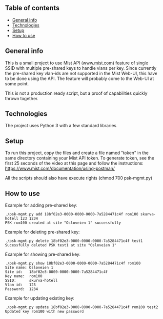 ## Table of contents
* [General info](#general-info)
* [Technologies](#technologies)
* [Setup](#setup)
* [How to use](#use)
## General info
This is a small project to use Mist API (www.mist.com) feature of
single SSID with multiple pre-shared keys to handle vlans per key.
Since currently the pre-shared key vlan-ids are not supported in
the Mist Web-UI, this have to be done using the API. The feature
will probably come to the Web-UI at some point.

This is not a production ready script, but a proof of capabilities quickly thrown together.

## Technologies
The project uses Python 3 with a few standard libraries.

## Setup
To run this project, copy the files and create a file named "token" in the same directory containing your Mist API token. To generate token, see the first 25 seconds of the video at this page and follow the instructions: https://www.mist.com/documentation/using-postman/

All the scripts should also have execute rights (chmod 700 psk-mgmt.py)

## How to use

Example for adding pre-shared key:

```
./psk-mgmt.py add 18bf02e3-0000-0000-0000-7a5284471c4f rom100 skurva-hotell 123 1234
PSK rom100 created at site "Osloveien 1" successfully
```

Example for deleting pre-shared key:

```
./psk-mgmt.py delete 18bf02e3-0000-0000-0000-7a5284471c4f test1
Sucessfully deleted PSK test1 at site "Osloveien 1"
```

Example for showing pre-shared key:

```
./psk-mgmt.py show 18bf02e3-0000-0000-0000-7a5284471c4f rom100
Site name: Osloveien 1
Site id:   18bf02e3-0000-0000-0000-7a5284471c4f
Key name:  rom100
SSID:      skurva-hotell
Vlan id:   123
Password:  1234
```
Example for updating existing key:

```
./psk-mgmt.py update 18bf02e3-0000-0000-0000-7a5284471c4f rom100 test2
Updated key rom100 with new password 
```

